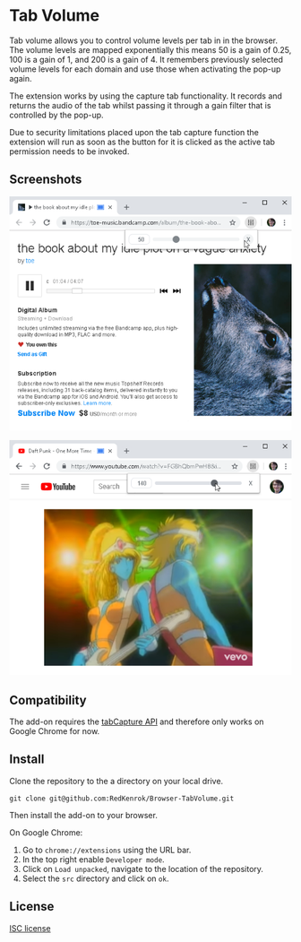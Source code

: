 # Tab Volume

Tab volume allows you to control volume levels per tab in in the browser. The volume levels are mapped exponentially this means 50 is a gain of 0.25, 100 is a gain of 1, and 200 is a gain of 4. It remembers previously selected volume levels for each domain and use those when activating the pop-up again.

The extension works by using the capture tab functionality. It records and returns the audio of the tab whilst passing it through a gain filter that is controlled by the pop-up.

Due to security limitations placed upon the tab capture function the extension will run as soon as the button for it is clicked as the active tab permission needs to be invoked.

## Screenshots

<div align="center">

  [![Screenshot Chrome Bandcamp](screenshots/chrome-bandcamp.png)](https://toe-music.bandcamp.com/album/the-book-about-my-idle-plot-on-a-vague-anxiety)
  
  [![Screenshot Chrome YouTube](screenshots/chrome-youtube.png)](https://youtu.be/FGBhQbmPwH8)
  
</div>

## Compatibility

The add-on requires the [tabCapture API](https://developer.chrome.com/extensions/tabCapture) and therefore only works on Google Chrome for now.

## Install

Clone the repository to the a directory on your local drive.

```
git clone git@github.com:RedKenrok/Browser-TabVolume.git
```

Then install the add-on to your browser.

On Google Chrome:
1. Go to `chrome://extensions` using the URL bar.
2. In the top right enable `Developer mode`.
3. Click on `Load unpacked`, navigate to the location of the repository.
4. Select the `src` directory and click on `ok`.

## License

[ISC license](https://github.com/RedKenrok/Browser-TabVolume/blob/master/LICENSE)